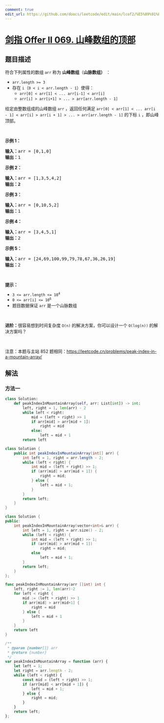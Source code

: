 ```yaml
---
comment: true
edit_url: https://github.com/doocs/leetcode/edit/main/lcof2/%E5%89%91%E6%8C%87%20Offer%20II%20069.%20%E5%B1%B1%E5%B3%B0%E6%95%B0%E7%BB%84%E7%9A%84%E9%A1%B6%E9%83%A8/README.md
---
```


# [剑指 Offer II 069. 山峰数组的顶部](https://leetcode.cn/problems/B1IidL)

## 题目描述

<!-- 这里写题目描述 -->

<p>符合下列属性的数组 <code>arr</code> 称为 <strong>山峰数组</strong>（<strong>山脉数组）</strong> ：</p>

<ul>
	<li><code>arr.length &gt;= 3</code></li>
	<li>存在 <code>i</code>（<code>0 &lt; i&nbsp;&lt; arr.length - 1</code>）使得：
	<ul>
		<li><code>arr[0] &lt; arr[1] &lt; ... arr[i-1] &lt; arr[i] </code></li>
		<li><code>arr[i] &gt; arr[i+1] &gt; ... &gt; arr[arr.length - 1]</code></li>
	</ul>
	</li>
</ul>

<p>给定由整数组成的山峰数组 <code>arr</code> ，返回任何满足 <code>arr[0] &lt; arr[1] &lt; ... arr[i - 1] &lt; arr[i] &gt; arr[i + 1] &gt; ... &gt; arr[arr.length - 1]</code> 的下标 <code>i</code>&nbsp;，即山峰顶部。</p>

<p>&nbsp;</p>

<p><strong>示例 1：</strong></p>

<pre>
<strong>输入：</strong>arr = [0,1,0]
<strong>输出：</strong>1
</pre>

<p><strong>示例 2：</strong></p>

<pre>
<strong>输入：</strong>arr = [1,3,5,4,2]
<strong>输出：2</strong>
</pre>

<p><strong>示例 3：</strong></p>

<pre>
<strong>输入：</strong>arr = [0,10,5,2]
<strong>输出：</strong>1
</pre>

<p><strong>示例 4：</strong></p>

<pre>
<strong>输入：</strong>arr = [3,4,5,1]
<strong>输出：</strong>2
</pre>

<p><strong>示例 5：</strong></p>

<pre>
<strong>输入：</strong>arr = [24,69,100,99,79,78,67,36,26,19]
<strong>输出：</strong>2
</pre>

<p>&nbsp;</p>

<p><strong>提示：</strong></p>

<ul>
	<li><code>3 &lt;= arr.length &lt;= 10<sup>4</sup></code></li>
	<li><code>0 &lt;= arr[i] &lt;= 10<sup>6</sup></code></li>
	<li>题目数据保证 <code>arr</code> 是一个山脉数组</li>
</ul>

<p>&nbsp;</p>

<p><strong>进阶：</strong>很容易想到时间复杂度 <code>O(n)</code> 的解决方案，你可以设计一个 <code>O(log(n))</code> 的解决方案吗？</p>

<p>&nbsp;</p>

<p><meta charset="UTF-8" />注意：本题与主站 852&nbsp;题相同：<a href="https://leetcode.cn/problems/peak-index-in-a-mountain-array/">https://leetcode.cn/problems/peak-index-in-a-mountain-array/</a></p>

## 解法

### 方法一

<!-- tabs:start -->

```python
class Solution:
    def peakIndexInMountainArray(self, arr: List[int]) -> int:
        left, right = 1, len(arr) - 2
        while left < right:
            mid = (left + right) >> 1
            if arr[mid] > arr[mid + 1]:
                right = mid
            else:
                left = mid + 1
        return left
```

```java
class Solution {
    public int peakIndexInMountainArray(int[] arr) {
        int left = 1, right = arr.length - 2;
        while (left < right) {
            int mid = (left + right) >> 1;
            if (arr[mid] > arr[mid + 1]) {
                right = mid;
            } else {
                left = mid + 1;
            }
        }
        return left;
    }
}
```

```cpp
class Solution {
public:
    int peakIndexInMountainArray(vector<int>& arr) {
        int left = 1, right = arr.size() - 2;
        while (left < right) {
            int mid = (left + right) >> 1;
            if (arr[mid] > arr[mid + 1])
                right = mid;
            else
                left = mid + 1;
        }
        return left;
    }
};
```

```go
func peakIndexInMountainArray(arr []int) int {
	left, right := 1, len(arr)-2
	for left < right {
		mid := (left + right) >> 1
		if arr[mid] > arr[mid+1] {
			right = mid
		} else {
			left = mid + 1
		}
	}
	return left
}
```

```js
/**
 * @param {number[]} arr
 * @return {number}
 */
var peakIndexInMountainArray = function (arr) {
    let left = 1;
    let right = arr.length - 2;
    while (left < right) {
        const mid = (left + right) >> 1;
        if (arr[mid] < arr[mid + 1]) {
            left = mid + 1;
        } else {
            right = mid;
        }
    }
    return left;
};
```

<!-- tabs:end -->

<!-- end -->
